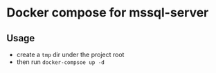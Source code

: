 # Docker compose for mssql-server

## Usage

* create a `tmp` dir under the project root
* then run `docker-compsoe up -d`